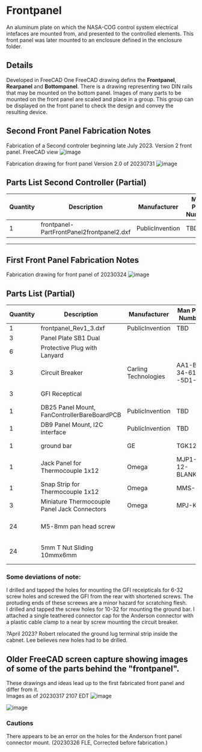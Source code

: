 # Frontpanel
An aluminum plate on which the NASA-COG control system electrical intefaces are mounted from, and presented to the controlled elements.
This front panel was later mounted to an enclosure defined in the enclosure folder.

## Details
Developed in FreeCAD
One FreeCAD drawing defins the **Frontpanel**, **Rearpanel** and **Bottompanel**. There is a drawing representing two DIN rails that may be mounted on the bottom panel.
Images of many parts to be mounted on the front panel are scaled and place in a group. This group can be displayed on the front panel to check the design and convey the resulting device.

## Second Front Panel Fabrication Notes
Fabrication of a Second controler beginning late July 2023.
Version 2 front panel.
FreeCAD view
![image](https://github.com/PubInv/NASA-COG/assets/5836181/7522e47c-4c33-4b8d-baaa-24e2e520af05)

Fabrication drawing for front panel Version 2.0 of 20230731
![image](https://github.com/PubInv/NASA-COG/assets/5836181/cd941df2-c7e7-4148-91a4-fc3577e9da8c)

## Parts List Second Controller (Partial)
| Quantity 	| Description                                 	| Manufacturer         	| Man Part Number      	| Distributor    	| Distributor Part Number 	| Drawing                                                                           	| Cost Each 	|
|----------	|---------------------------------------------	|----------------------	|----------------------	|----------------	|-------------------------	|-----------------------------------------------------------------------------------	|-----------	|
| 1        	| frontpanel-PartFrontPanel2frontpanel2.dxf                      	| PublicInvention      	| TBD                  	| NA             	| NA                      	| [frontpanel-PartFrontPanel2frontpanel2.dxf](frontpanel-PartFrontPanel2frontpanel2.dxf)                                    	|           	|

<hr> 

## First Front Panel Fabrication Notes
Fabrication drawing for front panel of 20230324
![image](https://user-images.githubusercontent.com/5836181/227780360-d3cf2ff4-516a-4927-8b98-6c12407d786e.png)

## Parts List (Partial)


| Quantity | Description                                  | Manufacturer         | Man Part Number      | Distributor    | Distributor Part Number | Drawing                                                                                              | Cost Each |
|----------|----------------------------------------------|----------------------|----------------------|----------------|-------------------------|------------------------------------------------------------------------------------------------------|-----------|
| 1        | frontpanel_Rev1_3.dxf                        | PublicInvention      | TBD                  | NA             | NA                      | [frontpanel_Rev1_3.dxf](frontpanel_Rev1_3.dxf)                                                       |           |
| 3        | Panel Plate SB1 Dual                         |                      |                      | Powerwerx      | PanelPlateSBDual        | [SB1 Drawing](Parts/Mech/PanelplateSB1-SB1DuaulDimensions.pdf)                                       | 14.99     |
| 6        | Protective Plug with Lanyard                 |                      |                      | Powerwerx      | PLUG-SB50               | https://powerwerx.com/rigid-plug-cap-lanyard-sb50                                                    | 4.49      |
| 3        | Circuit Breaker                              | Carling Technologies | AA1-B0-34-615 -5D1-C | Granger        | 10C591                  | [Breaker Drawing](Parts/Mech/Breaker_10C588_1.pdf)                                                   | 14.77     |
| 3        | GFI Receptical                               |                      |                      | Harbor Freight | 57958                   | https://www.harborfreight.com/15-amp-125v-self-test-gfci-duplex-outlet-57958.html                    | 9.99      |
| 1        | DB25 Panel Mount, FanControllerBareBoardPCB  | PublicInvention      | TBD                  |                |                         | [FanControllerBareBoardPCB.jpg](../develop/elec/FanControllerBareBoardPCB.jpg)                       |           |
| 1        | DB9 Panel Mount, I2C interface               | PublicInvention      | TBD                  |                |                         |                                                                                                      |           |
| 1        | ground bar                                   | GE                   | TGK12CP              | Lowes          | 105748                  | https://www.lowes.com/pd/GE-1-in-Ground-Bar-Kit/1001535                                              | $8.98     |
| 1        | Jack Panel for Thermocouple 1x12             | Omega                | MJP1-12-BLANK        | Omega          | MJP1-12-BLANK           | [Jack Panel Drawing](Parts/Mech/mpj-j-f-thermocouple/JackPanel_MJP.pdf)                              | $26.76    |
| 1        | Snap Strip for Thermocouple  1x12            | Omega                | MMS-12               | Omega          | MSS-12                  | [SnapStrip Drawing](Parts/Mech/MSS_Series.pdf)                                                       | 12.34     |
| 3        | Miniature Thermocouple Panel Jack Connectors | Omega                | MPJ-K-F              | Omega          | MPJ-K-F                 | [SnapStrip Drawing](Parts/Mech/MSS_Series.pdf)                                                       | $4.26     |
| 24       | M5-8mm pan head screw                        |                      |                      | Amazon         |                         | https://www.amazon.com/M5-0-8-Button-Socket-Stainless-Quantity/dp/B084MMND2L/ref=asc_df_B084MMND2L   | $.0899    |
| 24       | 5mm T Nut Sliding 10mmx6mm                   |                      |                      | Amazon         |                         | https://www.amazon.com/Fastener-Nickel-Plated-Sliding-Aluminum-Profile/dp/B086MKNYDS/ref=sr_1_1_sspa | $0.053    |



 
### Some deviations of note:
I drilled and tapped the holes for mounting the GFI receipticals for 6-32 screw holes and screwed the GFI from the rear with shortened screws. The protuding ends of these screews are a minor hazard for scratching flesh.  
I drilled and tapped the screw holes for 10-32 for mounting the ground bar.
I attached a single teathered connector cap for the Anderson connector with a plastic cable clamp to a near by screw mounting the circuit breaker.  

?April 2023? Robert relocated the ground lug terminal strip inside the cabnet. Lee believes new holes had to be drilled.


## Older FreeCAD screen capture showing images of some of the parts behind the "frontpanel".  
These drawings and ideas lead up to the first fabricated front panel and differ from it.  
Images as of 20230317 2107 EDT
![image](https://user-images.githubusercontent.com/5836181/226075127-7c79f942-2521-413f-bfcd-91fe90a91342.png)

![image](https://user-images.githubusercontent.com/5836181/226075222-e37ff3af-f157-4126-a986-e7874fa46707.png)

### Cautions
There appears to be an error on the holes for the Anderson front panel connector mount. (20230326 FLE, Corrected before fabrication.)


